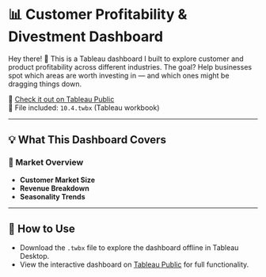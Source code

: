 # 📊 Customer Profitability & Divestment Dashboard

Hey there! 👋 This is a Tableau dashboard I built to explore customer and product profitability across different industries. The goal? Help businesses spot which areas are worth investing in — and which ones might be dragging things down.

🔗 [Check it out on Tableau Public](https://public.tableau.com/views/10_4_17426764337730/3_3CustomerDivestment?:language=en-US&:sid=&:redirect=auth&:display_count=n&:origin=viz_share_link)  
📁 File included: `10.4.twbx` (Tableau workbook)

---

## 💡 What This Dashboard Covers

### 🏪 Market Overview
- **Customer Market Size**
- **Revenue Breakdown**
- **Seasonality Trends**


---

## 📌 How to Use
- Download the `.twbx` file to explore the dashboard offline in Tableau Desktop.
- View the interactive dashboard on [Tableau Public](https://public.tableau.com/views/10_4/11CustomerMarketSize) for full functionality.
